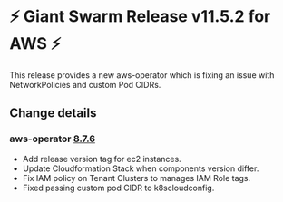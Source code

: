 # :zap: Giant Swarm Release v11.5.2 for AWS :zap:

This release provides a new aws-operator which is fixing an issue with NetworkPolicies and custom Pod CIDRs.

## Change details

### aws-operator [8.7.6](https://github.com/giantswarm/aws-operator/releases/tag/v8.7.6)
- Add release version tag for ec2 instances.
- Update Cloudformation Stack when components version differ.
- Fix IAM policy on Tenant Clusters to manages IAM Role tags.
- Fixed passing custom pod CIDR to k8scloudconfig.

